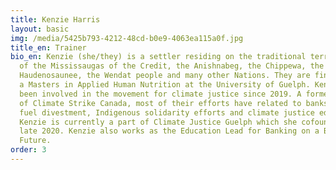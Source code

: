 ```yaml
---
title: Kenzie Harris
layout: basic
img: /media/5425b793-4212-48cd-b0e9-4063ea115a0f.jpg
title_en: Trainer
bio_en: Kenzie (she/they) is a settler residing on the traditional territories
  of the Mississaugas of the Credit, the Anishnabeg, the Chippewa, the
  Haudenosaunee, the Wendat people and many other Nations. They are finishing up
  a Masters in Applied Human Nutrition at the University of Guelph. Kenzie has
  been involved in the movement for climate justice since 2019. A former member
  of Climate Strike Canada, most of their efforts have related to banks fossil
  fuel divestment, Indigenous solidarity efforts and climate justice education.
  Kenzie is currently a part of Climate Justice Guelph which she cofounded in
  late 2020. Kenzie also works as the Education Lead for Banking on a Better
  Future.
order: 3
---
```

